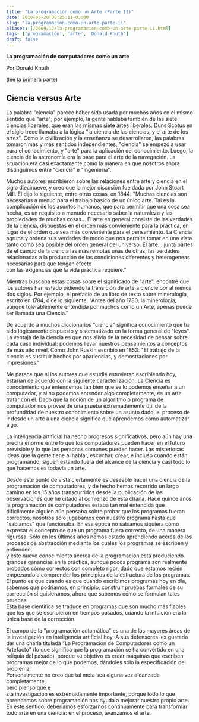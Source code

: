 ```yaml
---
title: "La programación como un Arte (Parte II)"
date: 2010-05-20T08:25:11-03:00
slug: "la-programacion-como-un-arte-parte-ii"
aliases: [/2009/12/la-programacion-como-un-arte-parte-ii.html]
tags: ['programación', 'arte', 'Donald Knuth']
draft: false
---
```

**La programación de computadores como un arte**

Por Donald Knuth

(lee [la primera parte](/2009/12/la-programacion-como-un-arte-parte-i.html))

## **Ciencia versus Arte**

La palabra "ciencia" parece haber sido usada por muchos años en el
mismo sentido que "arte"; por ejemplo, la gente hablaba también de las
siete ciencias liberales, que eran las mismas siete artes liberales.
Duns Scotus en el siglo trece llamaba a la lógica "la ciencia de las
ciencias, y el arte de los artes". Como la civilización y la enseñanza
se desarrollaron, las palabras tomaron más y más sentidos
independientes, "ciencia" se empezó a usar para el conocimiento, y
"arte" para la aplicación del conocimiento. Luego, la ciencia de la
astronomía era la base para el arte de la navegación. La situación era
casi exactamente como la manera en que nosotros ahora distinguimos entre
"ciencia" e "ingeniería".

Muchos autores escribieron sobre las relaciones entre arte y ciencia en
el siglo diecinueve, y creo que la mejor discusión fue dada por John
Stuart Mill. El dijo lo siguiente, entre otras cosas, en 1844: "Muchas
ciencias son necesarias a menud para el trabajo básico de un único arte.
Tal es la complicación de los asuntos humanos, que para permitir que una
cosa sea hecha, es un requisito a menudo necesario saber la naturaleza y
las propiedades de muchas cosas\... El arte en general consiste de las
verdades de la ciencia, dispuestas en el orden más convieniente para la
práctica, en lugar de el orden que sea más conveniente para el
pensamiento. La Ciencia agrupa y ordena sus verdades de modo que nos
permite tomar en una vista tanto como sea posible del orden general del
universo. El arte\... junta partes de el campo de la ciencia las más
remotas unas de otras, las verdades relacionadas a la producción de las
condiciones diferentes y heterogeneas necesarias para que tengan efecto\
con las exigencias que la vida práctica requiere."

Mientras buscaba estas cosas sobre el significado de "arte", encontré
que los autores han estado pidiendo la transición de arte a ciencie por
al menos dos siglos. Por ejemplo, el prefacio de un libro de texto sobre
mineralogía, escrito en 1784, dice lo siguiente: "Antes del año 1780,
la minerología, aunque tolerablemente entendida por muchos como un Arte,
apenas puede ser llamada una Ciencia."

De acuerdo a muchos diccionarios "ciencia" significa conocimiento que
ha sido lógicamente dispuesto y sistematizado en la forma general de
"leyes". La ventaja de la ciencia es que nos alivia de la necesidad de
pensar sobre cada caso individual; podemos llevar nuestros pensamientos
a conceptos de más alto nivel. Como John Ruskin escribió en 1853: "El
trabajo de la ciencia es sustituir hechos por apariencias, y
demostraciones por impresiones."

Me parece que si los autores que estudié estuvieran escribiendo hoy,
estarían de acuerdo con la siguiente caracterización: La Ciencia es
conocimiento que entendemos tan bien que se lo podemos enseñar a un
computador, y si no podemos entender algo completamente, es un arte
tratar con él. Dado que la noción de un algoritmo o programa de
computador nos provee de una prueba extremadamente útil de la
profundidad de nuestro conocimiento sobre un asunto dado, el proceso de
ir desde un arte a una ciencia significa que aprendemos cómo automatizar
algo.

La inteligencia artificial ha hecho progresos significativos, pero aún
hay una brecha enorme entre lo que los computadores pueden hacer en el
futuro previsible y lo que las personas comunes pueden hacer. Las
misteriosas ideas que la gente tiene al hablar, escuchar, crear, e
incluso cuando están programando, siguen estando fuera del alcance de la
ciencia y casi todo lo que hacemos es todavía un arte.

Desde este punto de vista ciertamente es deseable hacer una ciencia de
la programación de computadores, y de hecho hemos recorrido un largo
camino en los 15 años transcurridos desde la publicación de las
observaciones que he citado al comienzo de esta charla. Hace quince años
la programación de computadores estaba tan mal entendida que
difícilmente alguien aún pensaba sobre probar que los programas fueran
correctos, nosotros sólo jugabamos con nuestro programa hasta que
"sabíamos" que funcionaba. En esa época no sabíamos siquiera cómo
expresar el concepto de que un programa fuera correcto, de una manera
rigurosa. Sólo en los últimos años hemos estado aprendiendo acerca de
los procesos de abstracción mediante los cuales los programas se
escriben y entienden,\
y este nuevo conocimiento acerca de la programación está produciendo
grandes ganancias en la práctica, aunque pocos programa son realmente
probados cómo correctos con completo rigor, dado que estamos recién
empezando a comprender los principios de la estructura de los programas.
El punto es que cuando es que cuando escribimos programas hoy en día,
sabemos que podríamos, en principio, construir pruebas formales de su
corrección si quisieramos, ahora que sabemos cómo se formulan tales
pruebas.\
Esta base científica se traduce en programas que son mucho más fiables
que los que se escribieron en tiempos pasados, cuando la intuición era
la única base de la corrección.

El campo de la "programación automática" es una de las mayores áreas
de la investigación en inteligencia artificial hoy. A sus defensores les
gustaría dar una charla titulada "La Programación de Computadores como
un Artefacto" (lo que significa que la programación se ha convertido en
una reliquia del pasado), porque su objetivo es crear máquinas que
escriben programas mejor de lo que podemos, dándoles sólo la
especificación del problema.\
Personalmente no creo que tal meta sea alguna vez alcanzada
completamente,\
pero pienso que e\
sta investigación es extremadamente importante, porque todo lo que
aprendamos sobre programación nos ayuda a mejorar nuestro propio arte.
En este sentido, deberíamos esforzarnos continuamente para transformar
todo arte en una ciencia: en el proceso, avanzamos el arte.
